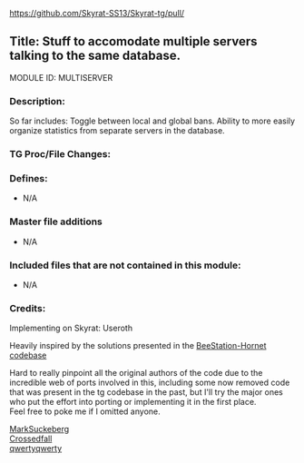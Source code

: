 https://github.com/Skyrat-SS13/Skyrat-tg/pull/

## Title: Stuff to accomodate multiple servers talking to the same database.

MODULE ID: MULTISERVER

### Description:

So far includes:
Toggle between local and global bans.
Ability to more easily organize statistics from separate servers in the database.

### TG Proc/File Changes:



### Defines:

- N/A

### Master file additions

- N/A

### Included files that are not contained in this module:

- N/A

### Credits:
Implementing on Skyrat: Useroth

Heavily inspired by the solutions presented in the [BeeStation-Hornet codebase](https://github.com/BeeStation/BeeStation-Hornet)

Hard to really pinpoint all the original authors of the code due to the incredible web of ports involved in this, including some now removed code that was present in the tg codebase in the past, but I'll try the major ones who put the effort into porting or implementing it in the first place.  
Feel free to poke me if I omitted anyone.  

[MarkSuckeberg](https://github.com/MarkSuckerberg)  
[Crossedfall](https://github.com/Crossedfall)  
[qwertyqwerty](https://github.com/qwertyquerty)  

